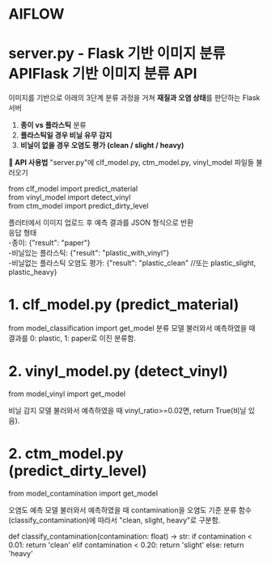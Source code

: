 # AIFLOW  
# server.py - Flask 기반 이미지 분류 APIFlask 기반 이미지 분류 API  
이미지를 기반으로 아래의 3단계 분류 과정을 거쳐 **재질과 오염 상태**를 판단하는 Flask 서버  
  
1. **종이 vs 플라스틱** 분류  
2. **플라스틱일 경우 비닐 유무 감지**  
3. **비닐이 없을 경우 오염도 평가 (clean / slight / heavy)**  
  
**📖 API 사용법** 
"server.py"에 clf_model.py, ctm_model.py, vinyl_model 파일들 불러오기  

from clf_model import predict_material  
from vinyl_model import detect_vinyl  
from ctm_model import predict_dirty_level  

플러터에서 이미지 업로드 후 예측 결과를 JSON 형식으로 반환  
응답 형태  
-종이: {"result": "paper"}  
-비닐있는 플라스틱: {"result": "plastic_with_vinyl"}  
-비닐없는 플라스틱 오염도 평가: {"result": "plastic_clean" //또는 plastic_slight, plastic_heavy}  


# 1. clf_model.py (predict_material)
from model_classification import get_model
분류 모델 불러와서 예측하였을 때 결과를 0: plastic, 1: paper로 이진 분류함.

# 2. vinyl_model.py (detect_vinyl)
from model_vinyl import get_model

비닐 감지 모델 불러와서 예측하였을 때 vinyl_ratio>=0.02면, return True(비닐 있음).

# 2. ctm_model.py (predict_dirty_level)
from model_contamination import get_model

오염도 예측 모델 불러와서 예측하였을 때
contamination을 오염도 기준 분류 함수(classify_contamination)에 따라서 "clean, slight, heavy"로 구분함.

def classify_contamination(contamination: float) -> str:
    if contamination < 0.01:
        return 'clean'
    elif contamination < 0.20:
        return 'slight'
    else:
        return 'heavy'

